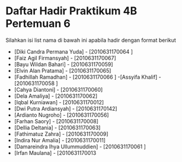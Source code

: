 # Daftar Hadir Praktikum 4B Pertemuan 6
Silahkan isi list nama di bawah ini apabila hadir dengan format berikut

- [Diki Candra Permana Yuda] - [2010631170064 ]
- [Faiz Agil Firmansyah] - [2010631170067]
- [Bayu Wildan Bahari] - [2010631170059]
- [Elvin Alan Pratama] - [2010631170065]
- [Fadhillah Ramadhan] - [2010631170066 ]
-[Assyifa Khalif] - [2010631170058 ]
- [Cahya Diantoni] - [2010631170060]
- [Dela Amaliya] - [2010631170062]
- [Iqbal Kurniawan] - [2010631170012]
- [Dwi Putra Ardiansyah] - [2010631170142]
- [Ardianto Nugroho] - [2010631170056]
- [Farhan Saory] - [2010631170008]
- [Dellia Deltania] - [2010631170063]
- [Fathimatuz Zahra] - [2010631170009]
- [Indira Nur Amalia] - [2010631170011]
- [Damareindra Ihya Ullummuddien] - [2010631170061 ]
- [Irfan Maulana] - [2010631170013
